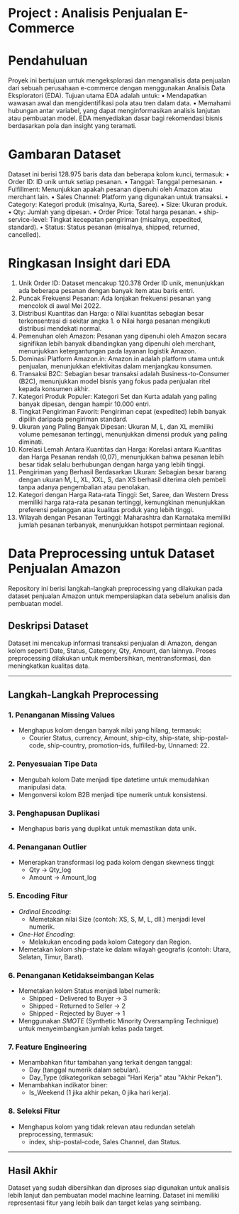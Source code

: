 # Project : Analisis Penjualan E-Commerce

# Pendahuluan

Proyek ini bertujuan untuk mengeksplorasi dan menganalisis data penjualan dari sebuah perusahaan e-commerce dengan menggunakan Analisis Data Eksploratori (EDA). Tujuan utama EDA adalah untuk:
•	Mendapatkan wawasan awal dan mengidentifikasi pola atau tren dalam data.
•	Memahami hubungan antar variabel, yang dapat menginformasikan analisis lanjutan atau pembuatan model.
EDA menyediakan dasar bagi rekomendasi bisnis berdasarkan pola dan insight yang teramati.


# Gambaran Dataset

Dataset ini berisi 128.975 baris data dan beberapa kolom kunci, termasuk:
•	Order ID: ID unik untuk setiap pesanan.
•	Tanggal: Tanggal pemesanan.
•	Fulfillment: Menunjukkan apakah pesanan dipenuhi oleh Amazon atau merchant lain.
•	Sales Channel: Platform yang digunakan untuk transaksi.
•	Category: Kategori produk (misalnya, Kurta, Saree).
•	Size: Ukuran produk.
•	Qty: Jumlah yang dipesan.
•	Order Price: Total harga pesanan.
•	ship-service-level: Tingkat kecepatan pengiriman (misalnya, expedited, standard).
•	Status: Status pesanan (misalnya, shipped, returned, cancelled).



# Ringkasan Insight dari EDA

1.	Unik Order ID: Dataset mencakup 120.378 Order ID unik, menunjukkan ada beberapa pesanan dengan banyak item atau baris entri.
2.	Puncak Frekuensi Pesanan: Ada lonjakan frekuensi pesanan yang mencolok di awal Mei 2022.
3.	Distribusi Kuantitas dan Harga:
o	Nilai kuantitas sebagian besar terkonsentrasi di sekitar angka 1.
o	Nilai harga pesanan mengikuti distribusi mendekati normal.
4.	Pemenuhan oleh Amazon: Pesanan yang dipenuhi oleh Amazon secara signifikan lebih banyak dibandingkan yang dipenuhi oleh merchant, menunjukkan ketergantungan pada layanan logistik Amazon.
5.	Dominasi Platform Amazon.in: Amazon.in adalah platform utama untuk penjualan, menunjukkan efektivitas dalam menjangkau konsumen.
6.	Transaksi B2C: Sebagian besar transaksi adalah Business-to-Consumer (B2C), menunjukkan model bisnis yang fokus pada penjualan ritel kepada konsumen akhir.
7.	Kategori Produk Populer: Kategori Set dan Kurta adalah yang paling banyak dipesan, dengan hampir 10.000 entri.
8.	Tingkat Pengiriman Favorit: Pengiriman cepat (expedited) lebih banyak dipilih daripada pengiriman standard.
9.	Ukuran yang Paling Banyak Dipesan: Ukuran M, L, dan XL memiliki volume pemesanan tertinggi, menunjukkan dimensi produk yang paling diminati.
10.	Korelasi Lemah Antara Kuantitas dan Harga: Korelasi antara Kuantitas dan Harga Pesanan rendah (0,07), menunjukkan bahwa pesanan lebih besar tidak selalu berhubungan dengan harga yang lebih tinggi.
11.	Pengiriman yang Berhasil Berdasarkan Ukuran: Sebagian besar barang dengan ukuran M, L, XL, XXL, S, dan XS berhasil diterima oleh pembeli tanpa adanya pengembalian atau penolakan.
12.	Kategori dengan Harga Rata-rata Tinggi: Set, Saree, dan Western Dress memiliki harga rata-rata pesanan tertinggi, kemungkinan menunjukkan preferensi pelanggan atau kualitas produk yang lebih tinggi.
13.	Wilayah dengan Pesanan Tertinggi: Maharashtra dan Karnataka memiliki jumlah pesanan terbanyak, menunjukkan hotspot permintaan regional.


# Data Preprocessing untuk Dataset Penjualan Amazon

Repository ini berisi langkah-langkah preprocessing yang dilakukan pada dataset penjualan Amazon untuk mempersiapkan data sebelum analisis dan pembuatan model.

## Deskripsi Dataset
Dataset ini mencakup informasi transaksi penjualan di Amazon, dengan kolom seperti Date, Status, Category, Qty, Amount, dan lainnya. Proses preprocessing dilakukan untuk membersihkan, mentransformasi, dan meningkatkan kualitas data.

---

## Langkah-Langkah Preprocessing

### 1. Penanganan Missing Values
- Menghapus kolom dengan banyak nilai yang hilang, termasuk:
  - Courier Status, currency, Amount, ship-city, ship-state, ship-postal-code, ship-country, promotion-ids, fulfilled-by, Unnamed: 22.
  
### 2. Penyesuaian Tipe Data
- Mengubah kolom Date menjadi tipe datetime untuk memudahkan manipulasi data.
- Mengonversi kolom B2B menjadi tipe numerik untuk konsistensi.

### 3. Penghapusan Duplikasi
- Menghapus baris yang duplikat untuk memastikan data unik.

### 4. Penanganan Outlier
- Menerapkan transformasi log pada kolom dengan skewness tinggi:
  - Qty → Qty_log
  - Amount → Amount_log

### 5. Encoding Fitur
- *Ordinal Encoding*:
  - Memetakan nilai Size (contoh: XS, S, M, L, dll.) menjadi level numerik.
- *One-Hot Encoding*:
  - Melakukan encoding pada kolom Category dan Region.
- Memetakan kolom ship-state ke dalam wilayah geografis (contoh: Utara, Selatan, Timur, Barat).

### 6. Penanganan Ketidakseimbangan Kelas
- Memetakan kolom Status menjadi label numerik:
  - Shipped - Delivered to Buyer → 3
  - Shipped - Returned to Seller → 2
  - Shipped - Rejected by Buyer → 1
- Menggunakan *SMOTE* (Synthetic Minority Oversampling Technique) untuk menyeimbangkan jumlah kelas pada target.

### 7. Feature Engineering
- Menambahkan fitur tambahan yang terkait dengan tanggal:
  - Day (tanggal numerik dalam sebulan).
  - Day_Type (dikategorikan sebagai "Hari Kerja" atau "Akhir Pekan").
- Menambahkan indikator biner:
  - Is_Weekend (1 jika akhir pekan, 0 jika hari kerja).

### 8. Seleksi Fitur
- Menghapus kolom yang tidak relevan atau redundan setelah preprocessing, termasuk:
  - index, ship-postal-code, Sales Channel, dan Status.

---

## Hasil Akhir
Dataset yang sudah dibersihkan dan diproses siap digunakan untuk analisis lebih lanjut dan pembuatan model machine learning. Dataset ini memiliki representasi fitur yang lebih baik dan target kelas yang seimbang.
